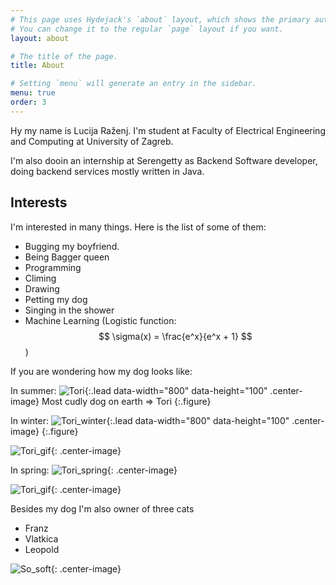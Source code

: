 ```yaml
---
# This page uses Hydejack's `about` layout, which shows the primary author's picture and about text at the top.
# You can change it to the regular `page` layout if you want.
layout: about

# The title of the page.
title: About

# Setting `menu` will generate an entry in the sidebar.
menu: true
order: 3
---
```


Hy my name is Lucija Raženj. I'm student at Faculty of Electrical Engineering and Computing at University of Zagreb.


I'm also dooin an internship at Serengetty as Backend Software developer, doing backend services mostly written in Java.


## Interests
I'm interested in many things. Here is the list of some of them:
- Bugging my boyfriend.
- Being Bagger queen
- Programming
- Climing
- Drawing
- Petting my dog
- Singing in the shower
- Machine Learning (Logistic function: $$ \sigma(x) = \frac{e^x}{e^x + 1} $$)

If you are wondering how my dog looks like:

In summer:
![Tori]({{site.baseurl}}/assets/img/tory_summer.jpg){:.lead data-width="800" data-height="100" .center-image}
Most cudly dog on earth => Tori
{:.figure}

In winter:
![Tori_winter]({{site.baseurl}}/assets/img/tory_snow.jpg){:.lead data-width="800" data-height="100" .center-image}
{:.figure}

![Tori_gif]({{site.baseurl}}/assets/img/tory_gif.gif){: .center-image}


In spring:
![Tori_spring]({{site.baseurl}}/assets/img/tory_cool.jpg){: .center-image}

![Tori_gif]({{site.baseurl}}/assets/img/tory.jpg){: .center-image}

Besides my dog I'm also owner of three cats
- Franz
- Vlatkica
- Leopold

![So_soft]({{site.baseurl}}/assets/img/cats.jpg){: .center-image}

